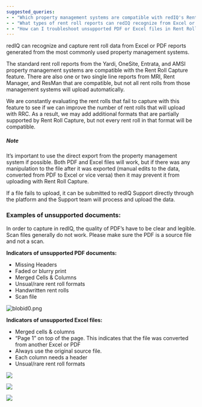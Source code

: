 ```yaml
---
suggested_queries:
- - "Which property management systems are compatible with redIQ's Rent Roll Capture?"
- - "What types of rent roll reports can redIQ recognize from Excel or PDF?"
- - "How can I troubleshoot unsupported PDF or Excel files in Rent Roll Capture?"
---
```

redIQ can recognize and capture rent roll data from Excel or PDF reports generated from the most commonly used property management systems.

The standard rent roll reports from the Yardi, OneSite, Entrata, and AMSI property management systems are compatible with the Rent Roll Capture feature. There are also one or two single line reports from MRI, Rent Manager, and ResMan that are compatible, but not all rent rolls from those management systems will upload automatically.

We are constantly evaluating the rent rolls that fail to capture with this feature to see if we can improve the number of rent rolls that will upload with RRC. As a result, we may add additional formats that are partially supported by Rent Roll Capture, but not every rent roll in that format will be compatible.

##### Note

It’s important to use the direct export from the property management system if possible. Both PDF and Excel files will work, but if there was any manipulation to the file after it was exported (manual edits to the data, converted from PDF to Excel or vice versa) then it may prevent it from uploading with Rent Roll Capture.

If a file fails to upload, it can be submitted to redIQ Support directly through the platform and the Support team will process and upload the data.

### **Examples of unsupported documents:**

In order to capture in redIQ, the quality of PDF’s have to be clear and legible. Scan files generally do not work. Please make sure the PDF is a source file and not a scan.

**Indicators of unsupported PDF documents:**

* Missing Headers
* Faded or blurry print
* Merged Cells & Columns
* Unsual/rare rent roll formats
* Handwritten rent rolls
* Scan file

![blobid0.png](https://rediq.zendesk.com/hc/article_attachments/4418838649620/blobid0.png)

**Indicators of unsupported Excel files:**

* Merged cells & columns
* “Page 1” on top of the page. This indicates that the file was converted from another Excel or PDF
* Always use the original source file.
* Each column needs a header
* Unsual/rare rent roll formats

![](Skip,%20since%20insertion%20is%20handled%20via%20gallery)

![](https://rediq.zendesk.com/hc/en-us/article_attachments/4418824119444/31b3adf3b8180c5cd3b8378b7067267d8fc342f6e412c63741d92811e7bcefc0.png)

![](https://rediq.zendesk.com/hc/en-us/article_attachments/4418824183828/aefcded7ad8c5ac092f42d733ab27d55c965253a03d90fb7b1754eb308092651.png)